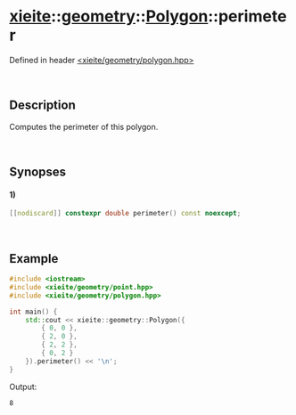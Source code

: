 # [xieite](../../../../../xieite.md)\:\:[geometry](../../../../../geometry.md)\:\:[Polygon](../../../polygon.md)\:\:perimeter
Defined in header [<xieite/geometry/polygon.hpp>](../../../../../../include/xieite/geometry/polygon.hpp)

&nbsp;

## Description
Computes the perimeter of this polygon.

&nbsp;

## Synopses
#### 1)
```cpp
[[nodiscard]] constexpr double perimeter() const noexcept;
```

&nbsp;

## Example
```cpp
#include <iostream>
#include <xieite/geometry/point.hpp>
#include <xieite/geometry/polygon.hpp>

int main() {
    std::cout << xieite::geometry::Polygon({
        { 0, 0 },
        { 2, 0 },
        { 2, 2 },
        { 0, 2 }
    }).perimeter() << '\n';
}
```
Output:
```
8
```
